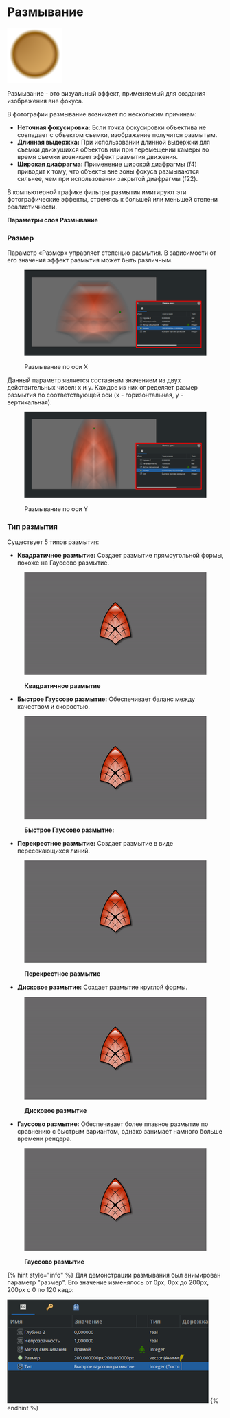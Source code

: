 # Размывание

<img src="../.gitbook/assets/layer_blur_blur_icon.png" alt="" data-size="original">

Размывание - это визуальный эффект, применяемый для создания изображения вне фокуса.

В фотографии размывание возникает по нескольким причинам:

* **Неточная фокусировка:** Если точка фокусировки объектива не совпадает с объектом съемки, изображение получится размытым.
* **Длинная выдержка:** При использовании длинной выдержки для съемки движущихся объектов или при перемещении камеры во время съемки возникает эффект размытия движения.
* **Широкая диафрагма:** Применение широкой диафрагмы (f4) приводит к тому, что объекты вне зоны фокуса размываются сильнее, чем при использовании закрытой диафрагмы (f22).

В компьютерной графике фильтры размытия имитируют эти фотографические эффекты, стремясь к большей или меньшей степени реалистичности.

**Параметры слоя Размывание**

### Размер

Параметр «Размер» управляет степенью размытия. В зависимости от его значения эффект размытия может быть различным.&#x20;

<figure><img src="../.gitbook/assets/1 (3).png" alt=""><figcaption><p>Размывание по оси X</p></figcaption></figure>

Данный параметр является составным значением из двух действительных чисел: x и y. Каждое из них определяет размер размытия по соответствующей оси (x - горизонтальная, y - вертикальная).

<figure><img src="../.gitbook/assets/2 (2).png" alt=""><figcaption><p>Размывание по оси Y</p></figcaption></figure>

### Тип размытия

Существует 5 типов размытия:

* **Квадратичное размытие:** Создает размытие прямоугольной формы, похоже на Гауссово размытие.

<figure><img src="../.gitbook/assets/square.gif" alt=""><figcaption><p><strong>Квадратичное размытие</strong></p></figcaption></figure>

* **Быстрое Гауссово размытие:** Обеспечивает баланс между качеством и скоростью.

<figure><img src="../.gitbook/assets/fastgaus.gif" alt=""><figcaption><p><strong>Быстрое Гауссово размытие:</strong></p></figcaption></figure>

* **Перекрестное размытие:** Создает размытие в виде пересекающихся линий.

<figure><img src="../.gitbook/assets/cross.gif" alt=""><figcaption><p><strong>Перекрестное размытие</strong></p></figcaption></figure>

* **Дисковое размытие:** Создает размытие круглой формы.

<figure><img src="../.gitbook/assets/disk.gif" alt=""><figcaption><p><strong>Дисковое размытие</strong></p></figcaption></figure>

* **Гауссово размытие:** Обеспечивает более плавное размытие по сравнению с быстрым вариантом, однако занимает намного больше времени рендера.

<figure><img src="../.gitbook/assets/gaus.gif" alt=""><figcaption><p><strong>Гауссово размытие</strong></p></figcaption></figure>

{% hint style="info" %}
Для демонстрации размывания был анимирован параметр "размер". Его значение изменялось от 0px, 0px до 200px, 200px c 0 по 120 кадр:

<img src="../.gitbook/assets/2024-04-24_17-18.png" alt="" data-size="original">
{% endhint %}



